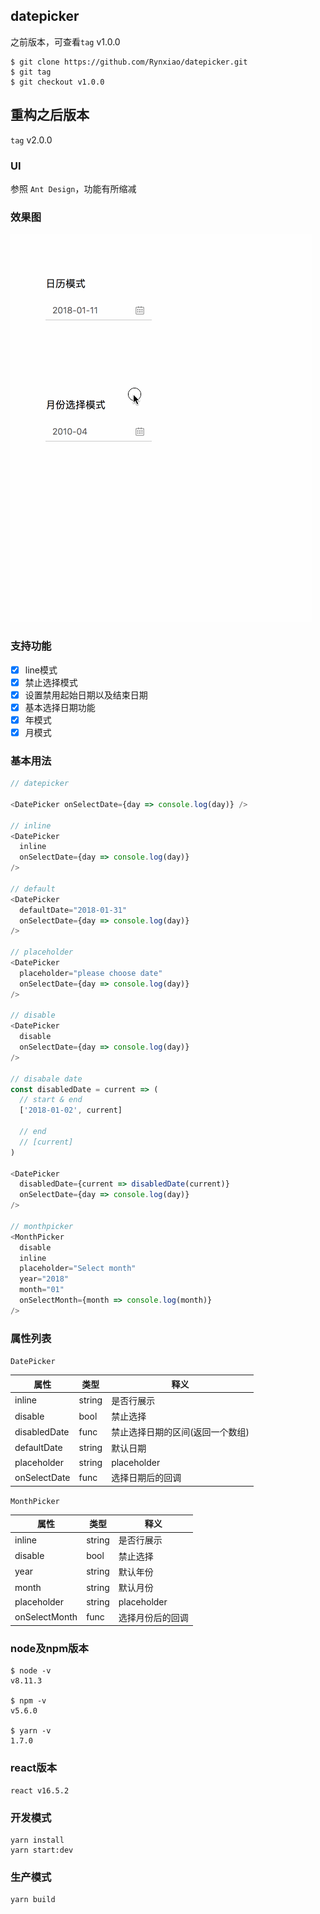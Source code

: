 ## datepicker

之前版本，可查看`tag` v1.0.0

```shell
$ git clone https://github.com/Rynxiao/datepicker.git
$ git tag
$ git checkout v1.0.0
```
## 重构之后版本 

`tag` v2.0.0

### UI

参照 `Ant Design`，功能有所缩减

### 效果图

![datepicker](./docs/datepicker.gif)

### 支持功能

- [x] line模式
- [x] 禁止选择模式
- [x] 设置禁用起始日期以及结束日期
- [x] 基本选择日期功能
- [x] 年模式
- [x] 月模式

### 基本用法

```javascript
// datepicker

<DatePicker onSelectDate={day => console.log(day)} />

// inline
<DatePicker
  inline
  onSelectDate={day => console.log(day)}
/>

// default
<DatePicker
  defaultDate="2018-01-31"
  onSelectDate={day => console.log(day)}
/>

// placeholder
<DatePicker
  placeholder="please choose date"
  onSelectDate={day => console.log(day)}
/>

// disable
<DatePicker
  disable
  onSelectDate={day => console.log(day)}
/>

// disabale date
const disabledDate = current => (
  // start & end
  ['2018-01-02', current]

  // end
  // [current]
)

<DatePicker
  disabledDate={current => disabledDate(current)}
  onSelectDate={day => console.log(day)}
/>

// monthpicker
<MonthPicker
  disable
  inline
  placeholder="Select month"
  year="2018"
  month="01"
  onSelectMonth={month => console.log(month)}
/>
```

### 属性列表

`DatePicker`

属性 | 类型 | 释义
---|---|---
inline | string | 是否行展示
disable | bool | 禁止选择
disabledDate | func | 禁止选择日期的区间(返回一个数组)
defaultDate | string | 默认日期
placeholder | string | placeholder
onSelectDate | func | 选择日期后的回调

`MonthPicker`

属性 | 类型 | 释义
---|---|---
inline | string | 是否行展示
disable | bool | 禁止选择
year | string | 默认年份
month | string | 默认月份
placeholder | string | placeholder
onSelectMonth | func | 选择月份后的回调

### node及npm版本

```shell
$ node -v 
v8.11.3

$ npm -v
v5.6.0

$ yarn -v
1.7.0
```

### react版本

```shell
react v16.5.2
```

### 开发模式

```shell
yarn install
yarn start:dev
```

### 生产模式

```shell
yarn build
```




